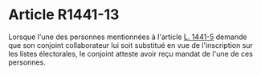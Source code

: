# Article R1441-13

  
Lorsque l'une des personnes mentionnées à l'article [L. 1441-5][1] demande que son conjoint collaborateur lui soit substitué en vue de l'inscription sur les listes électorales, le conjoint atteste avoir reçu mandat de l'une de ces personnes.

 [1]: /affichCodeArticle.do?cidTexte=LEGITEXT000006072050&idArticle=LEGIARTI000006901489&dateTexte=&categorieLien=cid